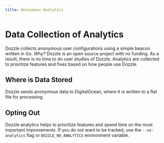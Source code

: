 ```yaml
---
title: Anonymous Analytics
---
```


# Data Collection of Analytics

Dozzle collects anonymous user configurations using a simple beacon written in Go. _Why?_ Dozzle is an open source project with no funding. As a result, there is no time to do user studies of Dozzle. Analytics are collected to prioritize features and fixes based on how people use Dozzle.

## Where is Data Stored

Dozzle sends anonymous data to DigitalOcean, where it is written to a flat file for processing.

## Opting Out

Dozzle analytics helps to prioritize features and spend time on the most important improvements. If you do not want to be tracked, use the `--no-analytics` flag or `DOZZLE_NO_ANALYTICS` environment variable.
